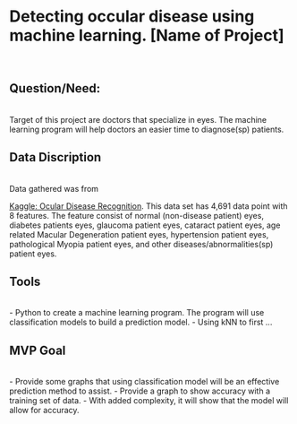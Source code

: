 # Detecting occular disease using machine learning. [Name of Project]
<br>

##  Question/Need:
<br>
Target of this project are doctors that specialize in eyes. The machine learning program will help doctors an easier time to diagnose(sp) patients. 
<br>

##  Data Discription
<br>
Data gathered was from 

[Kaggle: Ocular Disease Recognition](https://www.kaggle.com/andrewmvd/ocular-disease-recognition-odir5k). This data set has 4,691 data point with 8 features. The feature consist of normal (non-disease patient) eyes, diabetes patients eyes, glaucoma patient eyes, cataract patient eyes, age related Macular Degeneration patient eyes, hypertension patient eyes, pathological Myopia patient eyes, and other diseases/abnormalities(sp) patient eyes. 
<br>

##  Tools
<br>
- Python to create a machine learning program. The program will use classification models to build a prediction model.
- Using kNN to first ... 
<br>

##  MVP Goal
<br>
- Provide some graphs that using classification model will be an effective prediction method to assist. 
- Provide a graph to show accuracy with a training set of data.
- With added complexity, it will show that the model will allow for accuracy.
